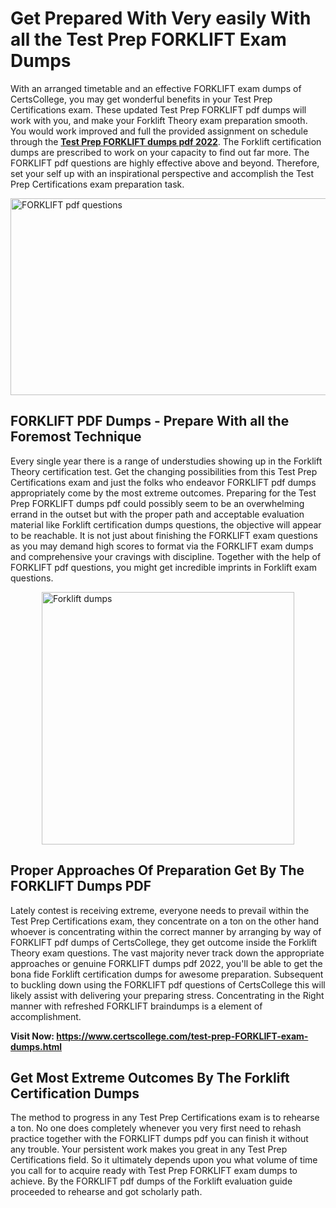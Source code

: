 <h1><strong>Get Prepared With Very easily With all the Test Prep FORKLIFT Exam Dumps&nbsp;</strong></h1>
<p><span style="font-weight: 400;">With an arranged timetable and an effective  FORKLIFT exam dumps of CertsCollege, you may get wonderful benefits in your Test Prep Certifications exam. These updated Test Prep FORKLIFT pdf dumps will work with you, and make your Forklift Theory exam preparation smooth. You would work improved and full the provided assignment on schedule through the <strong><a href="https://www.certscollege.com/test-prep-FORKLIFT-exam-dumps.html">Test Prep FORKLIFT dumps pdf 2022</a></strong>. The Forklift certification dumps are prescribed to work on your capacity to find out far more. The  FORKLIFT pdf questions are highly effective above and beyond. Therefore, set your self up with an inspirational perspective and accomplish the Test Prep Certifications exam preparation task.&nbsp;</span></p>
<p><span style="font-weight: 400;"><img style="display: block; margin-left: auto; margin-right: auto;" src="https://i.ibb.co/CPDK3ps/Yellow-and-Blue-Initiative-Blog-Banner.png" alt="FORKLIFT pdf questions" width="559" height="315" /></span></p>
<h2><strong>FORKLIFT PDF Dumps - Prepare With all the Foremost Technique</strong></h2>
<p><span style="font-weight: 400;">Every single year there is a range of understudies showing up in the Forklift Theory certification test. Get the changing possibilities from this Test Prep Certifications exam and just the folks who endeavor FORKLIFT pdf dumps appropriately come by the most extreme outcomes. Preparing for the Test Prep FORKLIFT dumps pdf could possibly seem to be an overwhelming errand in the outset but with the proper path and acceptable evaluation material like Forklift certification dumps questions, the objective will appear to be reachable. It is not just about finishing the FORKLIFT exam questions as you may demand high scores to format via the FORKLIFT exam dumps and comprehensive your cravings with discipline. Together with the help of FORKLIFT pdf questions, you might get incredible imprints in Forklift exam questions.</span></p>
<p><span style="font-weight: 400;"><a href="https://tinyurl.com/y2lg2627"><img style="display: block; margin-left: auto; margin-right: auto;" src="https://i.ibb.co/9tMrhdY/Teacher-Appreciation-Invitation.png" alt="Forklift dumps " width="404" height="404" /></a></span></p>
<h2><strong>Proper Approaches Of Preparation Get By The FORKLIFT Dumps PDF</strong></h2>
<p><span style="font-weight: 400;">Lately contest is receiving extreme, everyone needs to prevail within the Test Prep Certifications exam, they concentrate on a ton on the other hand whoever is concentrating within the correct manner by arranging by way of FORKLIFT pdf dumps of CertsCollege, they get outcome inside the Forklift Theory exam questions. The vast majority never track down the appropriate approaches or genuine FORKLIFT dumps pdf 2022, you'll be able to get the bona fide Forklift certification dumps for awesome preparation. Subsequent to buckling down using the  FORKLIFT pdf questions of CertsCollege this will likely assist with delivering your preparing stress. Concentrating in the Right manner with refreshed FORKLIFT braindumps is a element of accomplishment.</span></p>
<p><span style="font-weight: 400;"><strong>Visit Now: <a href="https://www.certscollege.com/test-prep-FORKLIFT-exam-dumps.html">https://www.certscollege.com/test-prep-FORKLIFT-exam-dumps.html</a></strong></span></p>
<h2><strong>Get Most Extreme Outcomes By The Forklift Certification Dumps</strong></h2>
<p><span style="font-weight: 400;">The method to progress in any Test Prep Certifications exam is to rehearse a ton. No one does completely whenever you very first need to rehash practice together with the FORKLIFT dumps pdf you can finish it without any trouble. Your persistent work makes you great in any Test Prep Certifications field. So it ultimately depends upon you what volume of time you call for to acquire ready with Test Prep FORKLIFT exam dumps to achieve. By the FORKLIFT pdf dumps of the Forklift evaluation guide proceeded to rehearse and got scholarly path.</span></p>
